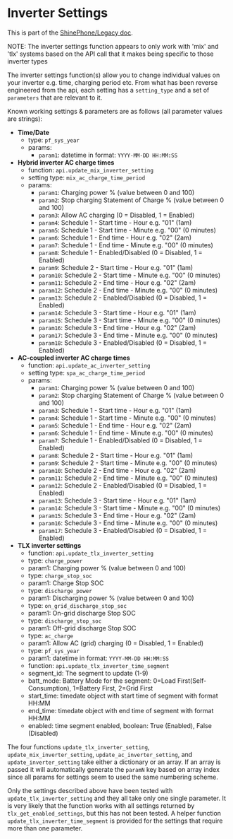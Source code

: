 # Inverter Settings

This is part of the [ShinePhone/Legacy doc](../shinephone.md).

NOTE: The inverter settings function appears to only work with 'mix' and 'tlx' systems based on the API call that it makes being specific to those inverter types

The inverter settings function(s) allow you to change individual values on your inverter e.g. time, charging period etc.
From what has been reverse engineered from the api, each setting has a `setting_type` and a set of `parameters` that are relevant to it.

Known working settings & parameters are as follows (all parameter values are strings):

* **Time/Date**
  * type: `pf_sys_year`
  * params:
    * `param1`: datetime in format: `YYYY-MM-DD HH:MM:SS`
* **Hybrid inverter AC charge times**
  * function: `api.update_mix_inverter_setting`
  * setting type: `mix_ac_charge_time_period`
  * params:
    * `param1`: Charging power % (value between 0 and 100)
    * `param2`: Stop charging Statement of Charge % (value between 0 and 100)
    * `param3`: Allow AC charging (0 = Disabled, 1 = Enabled)
    * `param4`: Schedule 1 - Start time - Hour e.g. "01" (1am)
    * `param5`: Schedule 1 - Start time - Minute e.g. "00" (0 minutes)
    * `param6`: Schedule 1 - End time - Hour e.g. "02" (2am)
    * `param7`: Schedule 1 - End time - Minute e.g. "00" (0 minutes)
    * `param8`: Schedule 1 - Enabled/Disabled (0 = Disabled, 1 = Enabled)
    * `param9`: Schedule 2 - Start time - Hour e.g. "01" (1am)
    * `param10`: Schedule 2 - Start time - Minute e.g. "00" (0 minutes)
    * `param11`: Schedule 2 - End time - Hour e.g. "02" (2am)
    * `param12`: Schedule 2 - End time - Minute e.g. "00" (0 minutes)
    * `param13`: Schedule 2 - Enabled/Disabled (0 = Disabled, 1 = Enabled)
    * `param14`: Schedule 3 - Start time - Hour e.g. "01" (1am)
    * `param15`: Schedule 3 - Start time - Minute e.g. "00" (0 minutes)
    * `param16`: Schedule 3 - End time - Hour e.g. "02" (2am)
    * `param17`: Schedule 3 - End time - Minute e.g. "00" (0 minutes)
    * `param18`: Schedule 3 - Enabled/Disabled (0 = Disabled, 1 = Enabled)
* **AC-coupled inverter AC charge times**
  * function: `api.update_ac_inverter_setting`
  * setting type: `spa_ac_charge_time_period`
  * params:
    * `param1`: Charging power % (value between 0 and 100)
    * `param2`: Stop charging Statement of Charge % (value between 0 and 100)
    * `param3`: Schedule 1 - Start time - Hour e.g. "01" (1am)
    * `param4`: Schedule 1 - Start time - Minute e.g. "00" (0 minutes)
    * `param5`: Schedule 1 - End time - Hour e.g. "02" (2am)
    * `param6`: Schedule 1 - End time - Minute e.g. "00" (0 minutes)
    * `param7`: Schedule 1 - Enabled/Disabled (0 = Disabled, 1 = Enabled)
    * `param8`: Schedule 2 - Start time - Hour e.g. "01" (1am)
    * `param9`: Schedule 2 - Start time - Minute e.g. "00" (0 minutes)
    * `param10`: Schedule 2 - End time - Hour e.g. "02" (2am)
    * `param11`: Schedule 2 - End time - Minute e.g. "00" (0 minutes)
    * `param12`: Schedule 2 - Enabled/Disabled (0 = Disabled, 1 = Enabled)
    * `param13`: Schedule 3 - Start time - Hour e.g. "01" (1am)
    * `param14`: Schedule 3 - Start time - Minute e.g. "00" (0 minutes)
    * `param15`: Schedule 3 - End time - Hour e.g. "02" (2am)
    * `param16`: Schedule 3 - End time - Minute e.g. "00" (0 minutes)
    * `param17`: Schedule 3 - Enabled/Disabled (0 = Disabled, 1 = Enabled)
* **TLX inverter settings**
  * function: `api.update_tlx_inverter_setting`
  * type: `charge_power`
   *   param1: Charging power % (value between 0 and 100)
  * type: `charge_stop_soc`
   *   param1: Charge Stop SOC
  * type: `discharge_power`
   *   param1: Discharging power % (value between 0 and 100)
  * type: `on_grid_discharge_stop_soc`
   *   param1: On-grid discharge Stop SOC
  * type: `discharge_stop_soc`
   *   param1: Off-grid discharge Stop SOC
  * type: `ac_charge`
   *   param1: Allow AC (grid) charging (0 = Disabled, 1 = Enabled)
  * type: `pf_sys_year` 
   *   param1: datetime in format: `YYYY-MM-DD HH:MM:SS`
  * function: `api.update_tlx_inverter_time_segment`
   *   segment_id: The segment to update (1-9)
   *   batt_mode: Battery Mode for the segment: 0=Load First(Self-Consumption), 1=Battery First, 2=Grid First  
   *   start_time: timedate object with start time of segment with format HH:MM
   *   end_time: timedate object with end time of segment with format HH:MM
   *   enabled: time segment enabled, boolean: True (Enabled), False (Disabled)

The four functions `update_tlx_inverter_setting`, `update_mix_inverter_setting`, `update_ac_inverter_setting`, and `update_inverter_setting` take either a dictionary or an array. If an array is passed it will automatically generate the `paramN` key based on array index since all params for settings seem to used the same numbering scheme.

Only the settings described above have been tested with `update_tlx_inverter_setting` and they all take only one single parameter. It is very likely that the function works with all settings returned by `tlx_get_enabled_settings`, but this has not been tested. A helper function `update_tlx_inverter_time_segment` is provided for the settings that require more than one parameter.